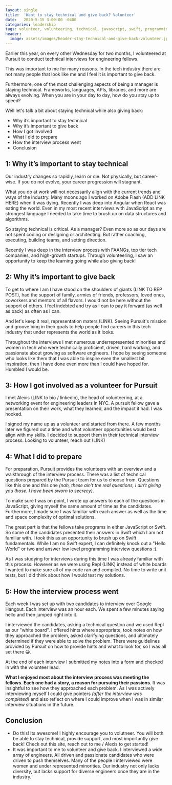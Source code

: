 ```yaml
---
layout: single
title:  'Want to stay technical and give back? Volunteer'
date:   2020-5-15 3:00:00 -0400
categories: leadership
tags: volunteer, volunteering, technical, javascript, swift, programming
header:
  image: assets/images/header-stay-technical-and-give-back-volunteer.jpeg
---
```


Earlier this year, on every other Wednesday for two months, I volunteered at Pursuit to conduct technical interviews for engineering fellows.

This was important to me for many reasons. In the tech industry there are not many people that look like me and I feel it is important to give back.

Furthermore, one of the most challenging aspects of being a manager is staying technical.  Frameworks, languages, APIs, libraries, and more are always evolving.  When you are in your day to day, how do you stay up to speed?


Well let's talk a bit about staying technical while also giving back:
- Why it’s important to stay technical
- Why it’s important to give back
- How I got involved
- What I did to prepare
- How the interview process went
- Conclusion


## 1: Why it’s important to stay technical
Our industry changes so rapidly, learn or die. Not physically, but career-wise. If you do not evolve, your career progression will stagnant.

What you do at work will not necessarily align  with the current trends and ways of the industry. Many moons ago I worked on Adobe Flash (ADD LINK HERE) when it was dying. Recently I was deep into Angular when React was eating the world. Even in my most recent interviews with JavaScript as my strongest language I needed to take time to brush up on data structures and algorithms.

So staying technical is critical. As a manager? Even more so as our days are not spent coding or designing or architecting. But rather coaching, executing, building teams, and setting direction.

Recently I was deep in the interview process with FAANGs, top tier tech companies, and high-growth startups. Through volunteering, I saw an opportunity to keep the learning going while also giving back!

## 2: Why it’s important to give back
To get to where I am I have stood on the shoulders of giants (LINK TO REP POST), had the support of family, armies of friends, professors, loved ones, coworkers and mentors of all flavors. I would not be here without the support of others. I feel indebted and try as I can to pay it forward (as well as back) as often as I can.

And let's keep it real, representation maters (LINK). Seeing Pursuit's mission and groove bing in their goals to help people find careers in this tech industry that under represents the world as it looks.

Throughout the interviews I met numerous underrepresented minorities and women in tech who were technically proficient, driven, hard working, and passionate about growing as software engineers. I hope by seeing someone who looks like them that I was able to inspire even the smallest bit inspiration, then I have done even more than I could have hoped for. Humbled I would be.

## 3: How I got involved as a volunteer for Pursuit
I met Alexis (LINK to bio / linkedin), the head of volunteering, at a networking event for engineering leaders in NYC. A pursuit fellow gave a presentation on their work, what they learned, and the impact it had. I was hooked.

I signed my name up as a volunteer and started from there. A few months later we figured out a time and what volunteer opportunities would best align with my skills. I decided to support them in their technical interview process. Looking to volunteer, reach out (LINK)

## 4: What I did to prepare
For preparation, Pursuit provides the volunteers with an overview and a walkthrough of the interview process. There was a list of technical questions prepared by the Pursuit team for us to choose from. Questions like this one and this one _(nah, these ain’t the real questions, I ain’t giving you those. I have been sworn to secrecy)_.

To make sure I was on point, I wrote up answers to each of the questions in JavaScript, giving myself the same amount of time as the candidates. Furthermore, I made sure I was familiar with each answer as well as the time and space complexity of optimal solutions.

The great part is that the fellows take programs in either JavaScript or Swift. So some of the candidates presented their answers in Swift which I am not familiar with. I took this as an opportunity to brush up on Swift fundamentals. While I am no Swift expert, I can definitely knock out a "Hello World" or two and answer low level programming interview questions :).

As I was studying for interviews during this time I was already familiar with this process. However as we were using Repl (LINK) instead of white boards I wanted to make sure all of my code ran and compiled. No time to write unit tests, but I did think about how I would test my solutions.

## 5: How the interview process went
Each week I was set up with two candidates to interview over Google Hangout. Each interview was an hour each. We spent a few minutes saying hello and then jumped right into it.

I interviewed the candidates, asking a technical question and we used Repl  as our "white board". I offered hints where appropriate, took notes on how they approached the problem, asked clarifying questions, and ultimately determined if they were able to solve the problem. There were guidelines provided by Pursuit on how to provide hints and what to look for, so I was all set there 😀.

At the end of each interview I submitted my notes into a form and checked in with the volunteer lead.

**What I enjoyed most about the interview process was meeting the fellows. Each one had a story, a reason for pursuing their passions**. It was insightful to see how they approached each problem. As I was actively interviewing myself I could give pointers _(after the interview was completed)_ and also reflect on where I could improve when I was in similar interview situations in the future.

## Conclusion
- Do this! Its awesome! I highly encourage you to volutneer.  You will both be able to stay technical, provide support, and most importantly give back! Check out this site, reach out to me / Alexis to get started!  
- It was important to me to volunteer and give back. I interviewed a wide array of engineers. All driven and passionate candidates who were driven to push themselves. Many of the people I interviewed were women and under represented minorities. Our industry not only lacks diversity, but lacks support for diverse engineers once they are in the industry.
